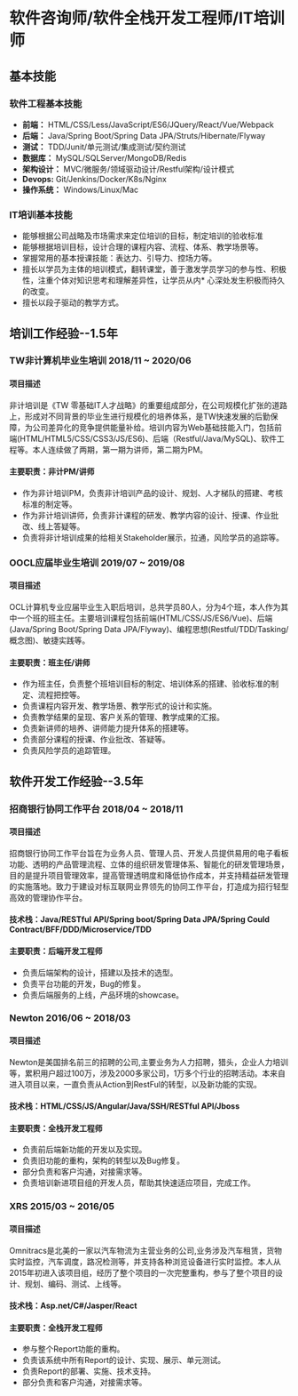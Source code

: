 # 软件咨询师/软件全栈开发工程师/IT培训师

##  <i class="fa fa-cogs" aria-hidden="true"></i> 基本技能

### 软件工程基本技能

* **前端：** HTML/CSS/Less/JavaScript/ES6/JQuery/React/Vue/Webpack
* **后端：** Java/Spring Boot/Spring Data JPA/Struts/Hibernate/Flyway
* **测试：** TDD/Junit/单元测试/集成测试/契约测试
* **数据库：** MySQL/SQLServer/MongoDB/Redis
* **架构设计：** MVC/微服务/领域驱动设计/Restful架构/设计模式
* **Devops:** Git/Jenkins/Docker/K8s/Nginx
* **操作系统：** Windows/Linux/Mac

### IT培训基本技能

* 能够根据公司战略及市场需求来定位培训的目标，制定培训的验收标准
* 能够根据培训目标，设计合理的课程内容、流程、体系、教学场景等。
* 掌握常用的基本授课技能：表达力、引导力、控场力等。
* 擅长以学员为主体的培训模式，翻转课堂，善于激发学员学习的参与性、积极性，注重个体对知识思考和理解差异性，让学员从内* 心深处发生积极而持久的改变。
* 擅长以段子驱动的教学方式。

##  <i class="fa fa-briefcase" aria-hidden="true"></i> 培训工作经验--1.5年

### TW非计算机毕业生培训         2018/11 ~ 2020/06

#### 项目描述

非计培训是《TW 零基础IT人才战略》的重要组成部分，在公司规模化扩张的道路上，形成对不同背景的毕业生进行规模化的培养体系，是TW快速发展的后勤保障，为公司差异化的竞争提供能量补给。培训内容为Web基础技能入门，包括前端(HTML/HTML5/CSS/CSS3/JS/ES6)、后端（Restful/Java/MySQL)、软件工程等。本人连续做了两期，第一期为讲师，第二期为PM。

#### 主要职责：非计PM/讲师

* 作为非计培训PM，负责非计培训产品的设计、规划、人才梯队的搭建、考核标准的制定等。
* 作为非计培训讲师，负责非计课程的研发、教学内容的设计、授课、作业批改、线上答疑等。
* 负责将非计培训成果的给相关Stakeholder展示，拉通，风险学员的追踪等。

### OOCL应届毕业生培训        2019/07 ~ 2019/08

#### 项目描述

OCL计算机专业应届毕业生入职后培训，总共学员80人，分为4个班，本人作为其中一个班的班主任。主要培训课程包括前端(HTML/CSS/JS/ES6/Vue)、后端(Java/Spring Boot/Spring Data JPA/Flyway)、编程思想(Restful/TDD/Tasking/概念图)、敏捷实践等。

#### 主要职责：班主任/讲师

* 作为班主任，负责整个班培训目标的制定、培训体系的搭建、验收标准的制定、流程把控等。
* 负责课程内容开发、教学场景、教学形式的设计和实施。
* 负责教学结果的呈现、客户关系的管理、教学成果的汇报。
* 负责新讲师的培养、讲师能力提升体系的搭建等。
* 负责部分课程的授课、作业批改、答疑等。
* 负责风险学员的追踪管理。

##  <i class="fa fa-briefcase" aria-hidden="true"></i> 软件开发工作经验--3.5年

### 招商银行协同工作平台       2018/04 ~ 2018/11

#### 项目描述

招商银行协同工作平台旨在为业务人员、管理人员、开发人员提供易用的电子看板功能、透明的产品管理流程、立体的组织研发管理体系、智能化的研发管理场景，目的是提升项目管理效率，提高管理透明度和降低协作成本，并支持精益研发管理的实施落地。致力于建设对标互联网业界领先的协同工作平台，打造成为招行轻型高效的管理协作平台。

#### 技术栈：Java/RESTful API/Spring boot/Spring Data JPA/Spring Could Contract/BFF/DDD/Microservice/TDD

#### 主要职责：后端开发工程师

* 负责后端架构的设计，搭建以及技术的选型。
* 负责平台功能的开发，Bug的修复。
* 负责后端服务的上线，产品环境的showcase。

### Newton      2016/06 ~ 2018/03

#### 项目描述

Newton是美国排名前三的招聘的公司,主要业务为人力招聘，猎头，企业人力培训等，累积用户超过100万，涉及2000多家公司，1万多个行业的招聘活动。本来自进入项目以来，一直负责从Action到RestFul的转型，以及新功能的实现。

#### 技术栈：HTML/CSS/JS/Angular/Java/SSH/RESTful API/Jboss

#### 主要职责：全栈开发工程师

* 负责前后端新功能的开发以及实现。
* 负责旧功能的重构，架构的转型以及Bug修复。
* 部分负责和客户沟通，对接需求等。
* 负责培训新进项目组的开发人员，帮助其快速适应项目，完成工作。

### XRS         2015/03 ~ 2016/05

#### 项目描述

Omnitracs是北美的一家以汽车物流为主营业务的公司,业务涉及汽车租赁，货物实时监控，汽车调度，路况检测等，并支持各种浏览设备进行实时监控。本人从2015年初进入该项目组，经历了整个项目的一次完整重构，参与了整个项目的设计、规划、编码、测试、上线等。

#### 技术栈：Asp.net/C#/Jasper/React

#### 主要职责：全栈开发工程师 

* 参与整个Report功能的重构。
* 负责该系统中所有Report的设计、实现、展示、单元测试。
* 负责Report的部署、实施、技术支持。
* 部分负责和客户沟通，对接需求等。
